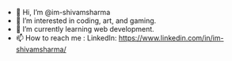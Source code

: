 - 👋 Hi, I’m @im-shivamsharma
- 👀 I’m interested in coding, art, and gaming.
- 🌱 I’m currently learning web development.
- 📫 How to reach me : LinkedIn: https://www.linkedin.com/in/im-shivamsharma/

<!---
im-shivamsharma/im-shivamsharma is a ✨ special ✨ repository because its `README.md` (this file) appears on your GitHub profile.
You can click the Preview link to take a look at your changes.
--->
